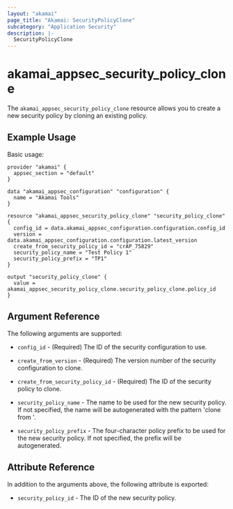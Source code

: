 ```yaml
---
layout: "akamai"
page_title: "Akamai: SecurityPolicyClone"
subcategory: "Application Security"
description: |-
  SecurityPolicyClone
---
```


# akamai_appsec_security_policy_clone


The `akamai_appsec_security_policy_clone` resource allows you to create a new security policy by cloning an existing policy.


## Example Usage

Basic usage:

```hcl
provider "akamai" {
  appsec_section = "default"
}

data "akamai_appsec_configuration" "configuration" {
  name = "Akamai Tools"
}

resource "akamai_appsec_security_policy_clone" "security_policy_clone" {
  config_id = data.akamai_appsec_configuration.configuration.config_id
  version = data.akamai_appsec_configuration.configuration.latest_version
  create_from_security_policy_id = "crAP_75829"
  security_policy_name = "Test Policy 1"
  security_policy_prefix = "TP1"
}

output "security_policy_clone" {
  value = akamai_appsec_security_policy_clone.security_policy_clone.policy_id
}
```

## Argument Reference

The following arguments are supported:

* `config_id` - (Required) The ID of the security configuration to use.

* `create_from_version` - (Required) The version number of the security configuration to clone.

* `create_from_security_policy_id` - (Required) The ID of the security policy to clone.

* `security_policy_name` - The name to be used for the new security policy. If not specified, the name will be autogenerated with the pattern 'clone from '.

* `security_policy_prefix` - The four-character policy prefix to be used for the new security policy. If not specified, the prefix will be autogenerated.

## Attribute Reference

In addition to the arguments above, the following attribute is exported:

* `security_policy_id` - The ID of the new security policy.


